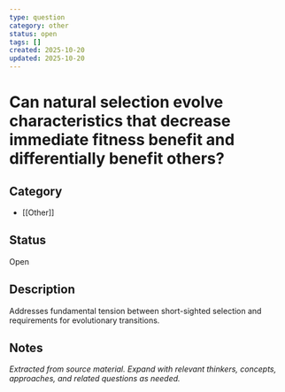 ```yaml
---
type: question
category: other
status: open
tags: []
created: 2025-10-20
updated: 2025-10-20
---
```


# Can natural selection evolve characteristics that decrease immediate fitness benefit and differentially benefit others?

## Category

- [[Other]]

## Status

Open

## Description

Addresses fundamental tension between short-sighted selection and requirements for evolutionary transitions.

## Notes

*Extracted from source material. Expand with relevant thinkers, concepts, approaches, and related questions as needed.*
